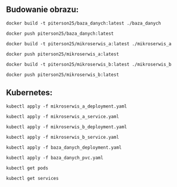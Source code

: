 ## Budowanie obrazu:
`docker build -t piterson25/baza_danych:latest ./baza_danych`

`docker push piterson25/baza_danych:latest`

`docker build -t piterson25/mikroserwis_a:latest ./mikroserwis_a`

`docker push piterson25/mikroserwis_a:latest`

`docker build -t piterson25/mikroserwis_b:latest ./mikroserwis_b`

`docker push piterson25/mikroserwis_b:latest`

## Kubernetes:
`kubectl apply -f mikroserwis_a_deployment.yaml`

`kubectl apply -f mikroserwis_a_service.yaml`

`kubectl apply -f mikroserwis_b_deployment.yaml`

`kubectl apply -f mikroserwis_b_service.yaml`

`kubectl apply -f baza_danych_deployment.yaml`

`kubectl apply -f baza_danych_pvc.yaml`

`kubectl get pods`

`kubectl get services`